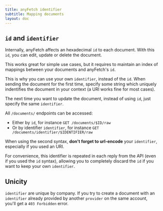 ```yaml
---
title: anyFetch identifier
subtitle: Mapping documents
layout: doc
---
```


## `id` and `identifier`
Internally, anyFetch affects an hexadecimal `id` to each document. With this `id`, you can edit, update or delete the document.

This works great for simple use cases, but it requires to maintain an index of mappings between your documents and anyFetch's `id`.

This is why you can use your own `identifier`, instead of the `id`. When sending the document for the first time, specify some string which uniquely indentifies the document in your context (a URI works fine for most cases).

The next time you want to update the document, instead of using `id`, just specify the same `identifier`.

All `/documents/` endpoints can be accessed:

* Either by `id`, for instance `GET /documents/$ID/raw`
* Or by identifier `identifier`, for instance `GET /documents/identifier/$IDENTIFIER/raw`

When using the second syntax, **don't forget to url-encode** your `identifier`, especially if you used an URI.

For convenience, this identifier is repeated in each reply from the API (even if you used the `id` syntax), allowing you to completely discard the `id` if you want to keep your own `identifier`.

## Unicity
`identifier` are unique by company. If you try to create a document with an `identifier` already provided by another `provider` on the same account, you'll get a `403 Forbidden` error.
